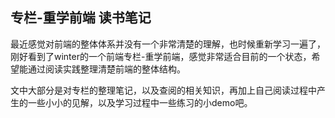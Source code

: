 ## 专栏-重学前端 读书笔记

最近感觉对前端的整体体系并没有一个非常清楚的理解，也时候重新学习一遍了，刚好看到了winter的一个前端专栏-重学前端，感觉非常适合目前的一个状态，希望能通过阅读实践整理清楚前端的整体结构。

文中大部分是对专栏的整理笔记，以及查阅的相关知识，再加上自己阅读过程中产生的一些小小的见解，以及学习过程中一些练习的小demo吧。
